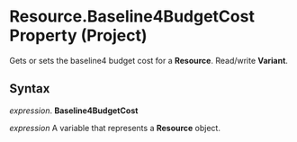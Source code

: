 
# Resource.Baseline4BudgetCost Property (Project)

Gets or sets the baseline4 budget cost for a  **Resource**. Read/write **Variant**.


## Syntax

 _expression_. **Baseline4BudgetCost**

 _expression_ A variable that represents a **Resource** object.

